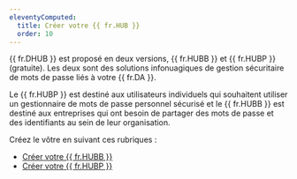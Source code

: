 ```yaml
---
eleventyComputed:
  title: Créer votre {{ fr.HUB }}
  order: 10
---
```

{{ fr.DHUB }} est proposé en deux versions, {{ fr.HUBB }} et {{ fr.HUBP }} (gratuite). Les deux sont des solutions infonuagiques de gestion sécuritaire de mots de passe liés à votre {{ fr.DA }}.  

Le {{ fr.HUBP }} est destiné aux utilisateurs individuels qui souhaitent utiliser un gestionnaire de mots de passe personnel sécurisé et le {{ fr.HUBB }} est destiné aux entreprises qui ont besoin de partager des mots de passe et des identifiants au sein de leur organisation.  

Créez le vôtre en suivant ces rubriques :  

* [Créer votre {{ fr.HUBB }}](/fr/hub/getting-started/create-hub/hub-business/)  
* [Créer votre {{ fr.HUBP }}](/fr/hub/getting-started/create-hub/hub-personal/)  
